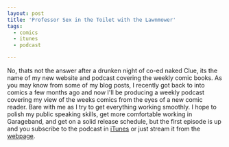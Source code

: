 ```yaml
---
layout: post
title: 'Professor Sex in the Toilet with the Lawnmower'
tags:
  - comics
  - itunes
  - podcast

---
```


No, thats not the answer after a drunken night of co-ed naked Clue, its the name of my new website and podcast covering the weekly comic books. As you may know from some of my blog posts, I recently got back to into comics a few months ago and now I'll be producing a weekly podcast covering my view of the weeks comics from the eyes of a new comic reader. Bare with me as I try to get everything working smoothly. I hope to polish my public speaking skills, get more comfortable working in Garageband, and get on a solid release schedule, but the first episode is up and you subscribe to the podcast in <a href="http://phobos.apple.com/WebObjects/MZStore.woa/wa/viewPodcast?id=258091365">iTunes</a> or just stream it from the <a href="http://www.professorsexinthetoiletwiththelawnmower.com/">webpage</a>.
<!-- technorati tags start -->
<!-- technorati tags end -->
